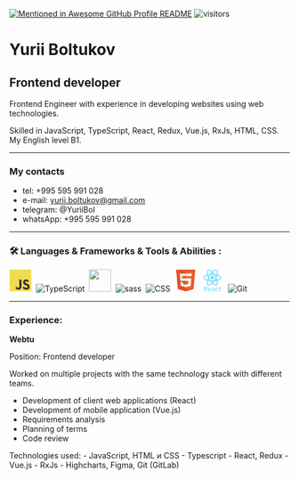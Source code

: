 [![Mentioned in Awesome GitHub Profile README](https://awesome.re/mentioned-badge-flat.svg)](https://github.com/abhisheknaiidu/awesome-github-profile-readme)
<img src="https://komarev.com/ghpvc/?username=YuriiBoltukov&style=flat&color=lightgrey" alt="visitors"/>



# Yurii Boltukov
## Frontend developer

Frontend Engineer with experience in developing websites using web technologies.

Skilled in JavaScript, TypeScript, React, Redux, Vue.js, RxJs, HTML, CSS.
My English level B1.

---

### My contacts
* tel: +995 595 991 028
* e-mail: yurii.boltukov@gmail.com
* telegram: @YuriiBol
* whatsApp: +995 595 991 028


---

### :hammer_and_wrench: Languages & Frameworks & Tools & Abilities :
<div>
  <img src="https://github.com/devicons/devicon/blob/master/icons/javascript/javascript-original.svg" title="JavaScript" alt="JavaScript" width="40" height="40"/>&nbsp;
  <img src="https://cdn.jsdelivr.net/gh/devicons/devicon/icons/typescript/typescript-original.svg" title="TypeScript" alt="TypeScript" width="40" height="40"/>&nbsp;
  <img src="https://cdn.jsdelivr.net/gh/devicons/devicon/icons/vuejs/vuejs-original-wordmark.svg"  width="40" height="40" />&nbsp;
  <img src="https://cdn.jsdelivr.net/gh/devicons/devicon/icons/sass/sass-original.svg" title="sass" alt="sass" width="40" height="40"/>&nbsp;
  <img src="https://cdn.jsdelivr.net/gh/devicons/devicon/icons/css3/css3-original.svg" title="CSS3" alt="CSS" width="40" height="40"/>&nbsp;
  <img src="https://github.com/devicons/devicon/blob/master/icons/html5/html5-original.svg" title="HTML5" alt="HTML" width="40" height="40"/>&nbsp;
  <img src="https://github.com/devicons/devicon/blob/master/icons/react/react-original-wordmark.svg" title="react" alt="react" width="40" height="40"/>&nbsp;
  <img src="https://cdn.jsdelivr.net/gh/devicons/devicon/icons/git/git-original.svg" title="Git" alt="Git" width="40" height="40"/>&nbsp;
</div>

---

### Experience:

__Webtu__


   Position: Frontend developer

   Worked on multiple projects with the same technology stack with different teams.

   - Development of client web applications (React)
   - Development of mobile application (Vue.js)
   - Requirements analysis
   - Planning of terms
   - Code review

  Technologies used:
    - JavaScript, HTML и CSS
    - Typescript
    - React, Redux
    - Vue.js
    - RxJs
    - Highcharts, Figma, Git (GitLab)
